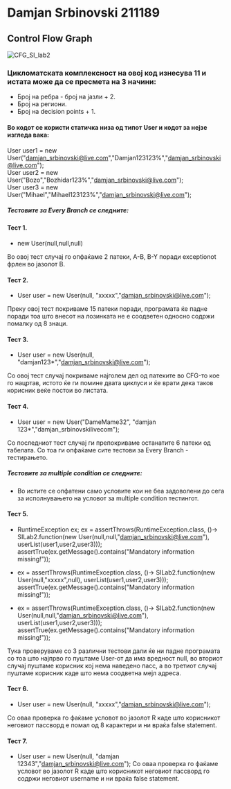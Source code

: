 # Damjan Srbinovski 211189
## Control Flow Graph
![CFG_SI_lab2](https://github.com/DamjanSrbinovski/SI_2023_lab2_211189/assets/94912556/09dc04c2-56ce-4cbb-a18e-80f3fb60a6c9)
</br>
### Цикломатската комплексност на овој код изнесува 11 и истата може да се пресмета на 3 начини:
* Број на ребра - број на јазли + 2. 
* Број на региони.
* Број на decision points + 1.
#### Во кодот се користи статичка низа од типот User и кодот за нејзе изгледа вака:
 User user1 = new User("damjan_srbinovski@live.com","Damjan123123%","damjan_srbinovski@live.com"); </br>
 User user2 = new User("Bozo","Bozhidar123%","damjan_srbinovski@live.com"); </br>
 User user3 = new User("Mihael","Mihael123123%","damjan_srbinovski@live.com"); <br/>
##### Тестовите за Every Branch се следните:
#### Тест 1. </br>
* new User(null,null,null)

Во овој тест случај го опфаќаме 2 патеки, A-B, B-Y поради exceptionot фрлен во јазолот B.
#### Тест 2. </br>
* User user = new User(null, "xxxxx","damjan_srbinovski@live.com");

Преку овој тест покриваме 15 патеки поради, програмата ќе падне поради тоа што внесот на лозинката не е соодветен односно содржи помалку од 8 знаци.
#### Тест 3. </br>
* User user = new User(null, "damjan123*","damjan_srbinovski@live.com");

Со овој тест случај покриваме најголем дел од патеките во CFG-то кое го нацртав, истото ќе ги помине двата циклуси и ќе врати дека таков корисник веќе постои во листата. 
#### Тест 4. </br>
* User user = new User("DameMame32", "damjan 123*","damjan_srbinovskilivecom");

Со последниот тест случај ги препокриваме останатите 6 патеки од табелата. Со тоа ги опфаќаме сите тестови за Every Branch - тестирањето.
##### Тестовите за multiple condition се следните:
* Во истите се опфатени само условите кои не беа задоволени до сега за исполнувањето на условот за multiple condition тестингот.
#### Тест 5.
* RuntimeException ex;
  ex = assertThrows(RuntimeException.class, ()-> SILab2.function(new User(null,null,"damjan_srbinovski@live.com"), userList(user1,user2,user3)));
  assertTrue(ex.getMessage().contains("Mandatory information missing!"));
  
* ex = assertThrows(RuntimeException.class, ()-> SILab2.function(new User(null,"xxxxx",null), userList(user1,user2,user3))); 
  assertTrue(ex.getMessage().contains("Mandatory information missing!"));

* ex = assertThrows(RuntimeException.class, ()-> SILab2.function(new User(null,null,"damjan_srbinovski@live.com"), userList(user1,user2,user3)));
  assertTrue(ex.getMessage().contains("Mandatory information missing!"));


Тука проверуваме со 3 различни тестови дали ќе ни падне програмата со тоа што најпрво го пуштаме User-от да има вредност null,
во вториот случај пуштаме корисник кој нема наведено пасс, а во третиот случај пуштаме корисник каде што нема соодветна мејл адреса. 
#### Тест 6.
* User user = new User(null, "xxxxx","damjan_srbinovski@live.com");

Со оваа проверка го фаќаме условот во јазолот R каде што корисникот неговиот пассворд е помал од 8 карактери и ни враќа false statement.
#### Тест 7.
* User user = new User(null, "damjan 12343","damjan_srbinovski@live.com");
Со оваа проверка го фаќаме условот во јазолот R каде што корисникот неговиот пассворд го содржи неговиот username и ни враќа false statement.

